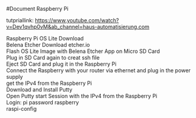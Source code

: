 #Document Raspberry Pi

tutpriallink: https://www.youtube.com/watch?v=Dev1qvhp0vM&ab_channel=haus-automatisierung.com

Raspberry Pi OS Lite Download <br>
Belena Etcher Download etcher.io <br>
Flash OS Lite Image with Belena Etcher App on Micro SD Card <br>
Plug in SD Card again to creat ssh file <br>
Eject SD Card and plug it in the Raspberry Pi <br>
Connect the Raspberry with your router via ethernet and plug in the power supply <br>
get the IPv4 from the Raspberry Pi <br>
Download and Install Putty <br>
Open Putty start Session with the IPv4 from the Raspberry Pi <br>
Login: pi password raspberry <br>
raspi-config <br>

